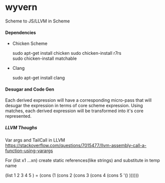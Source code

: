 # wyvern
Scheme to JS/LLVM in Scheme

#### Dependencies 
- Chicken Scheme

	sudo apt-get install chicken
	sudo chicken-install r7rs	 
	sudo chicken-install matchable

- Clang

	sudo apt-get install clang


#### Desugar and Code Gen
Each derived expression will have a corresponding micro-pass that will desugar the expression in terms of core scheme expression. Using matches, each derived expression will be transformed into it's core represented.


##### LLVM Thoughs
Var args and TailCall in LLVM 
https://stackoverflow.com/questions/7015477/llvm-assembly-call-a-function-using-varargs

For (list x1 ...xn) create static references(like strings) and substitute in temp name

(list 1 2 3 4 5 ) = (cons (1 (cons 2 (cons 3 (cons 4 (cons 5 '() ))))))





